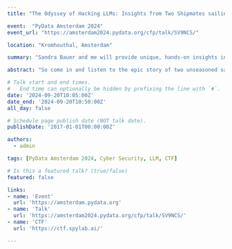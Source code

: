 ```yaml
---
title: "The Odyssey of Hacking LLMs: Insights from Two Shipmates sailing in the LLM CTF @ SaTML 2024" 

event:  "PyData Amsterdam 2024"
event_url: "https://amsterdam2024.pydata.org/cfp/talk/SV9NCS/"

location: "Kromhouthal, Amsterdam"

summary: "Sandra Bauer and me will provide unique, hands-on insights into the world of LLM hacking from the otherwise closed cybersecurity scene."

abstract: "So come in and listen to the epic story of two unseasoned sailors who embarked on a journey to face the 44 trials posed by the Capture the Flag (CTF) competition for LLMs at this year's 'Conference on Secure and Trustworthy Machine Learning' (SaTML). Each test, one more difficult than the next, required them to break through the defense of the LLM to reveal the its hidden secret... What sounds like a game—and it was—has a serious background. LLMs, like any new technology, offer both opportunities and risks. And it is the latter we are concerned with. Perhaps you have heard of jailbreaks—prompts that can lead an LLM to not just be helpful and friendly but to assist in building a bomb. This competition was centered around this very question: Is it possible to secure an LLM with simple means such as prompts and filters? This question grows more significant with the increasing spread of LLMs. The EU AI Act elevates this concern to a new level, classifying LLMs as General Purpose AI (GPAI) and explicitly requiring model evaluations, including 'conducting and documenting adversarial testing to identify and mitigate systemic risks' and to 'ensure an adequate level of cybersecurity protection.' With this in mind, what could be greater than listening to two - now experienced - mariners who can tell you about the treacherous dangers of the seven seas? You'll learn firsthand about the current state of the art in adversial attacks, how these can be practically applied, and how you can defend yourself in the future with the help of guardrails - or not. Untrained sailor, no matter how basic your knowledge of LLMs may be, don't miss this golden opportunity to prepare yourself for your own epic voyage with LLMs."

# Talk start and end times.
#   End time can optionally be hidden by prefixing the line with `#`.
date: '2024-09-20T10:05:00Z'
date_end: '2024-09-20T10:50:00Z'
all_day: false

# Schedule page publish date (NOT talk date).
publishDate: '2017-01-01T00:00:00Z'

authors:
  - admin

tags: [PyData Amsterdam 2024, Cyber Security, LLM, CTF]

# Is this a featured talk? (true/false)
featured: false

links:
- name: 'Event'
  url: 'https://amsterdam.pydata.org'
- name: 'Talk'
  url: 'https://amsterdam2024.pydata.org/cfp/talk/SV9NCS/'
- name: 'CTF'
  url: 'https://ctf.spylab.ai/'

---
```


